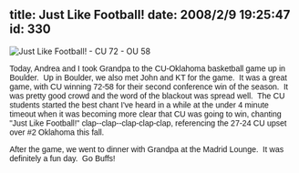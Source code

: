 title: Just Like Football!
date: 2008/2/9 19:25:47
id: 330
---
![Just Like Football! - CU 72 - OU 58](/journal_images/IMAGE_048_journal.jpg)

<font face="Arial">Today, Andrea and I took Grandpa to the CU-Oklahoma basketball game up in Boulder.  Up in Boulder, we also met John and KT for the game.  It was a great game, with CU winning 72-58 for their second conference win of the season.  It was pretty good crowd and the word of the blackout was spread well.  The CU students started the best chant I've heard in a while at the under 4 minute timeout when it was becoming more clear that CU was going to win, chanting "Just Like Football!" clap--clap--clap-clap-clap, referencing the 27-24 CU upset over #2 Oklahoma this fall.</font>

<font face="Arial">After the game, we went to dinner with Grandpa at the Madrid Lounge.  It was definitely a fun day.  Go Buffs!</font>